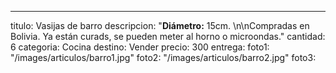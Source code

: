 ---
titulo: Vasijas de barro
descripcion: "**Diámetro:** 15cm. \n\nCompradas en Bolivia. Ya están curads, se pueden
  meter al horno o microondas."
cantidad: 6
categoria: Cocina
destino: Vender
precio: 300
entrega: 
foto1: "/images/articulos/barro1.jpg"
foto2: "/images/articulos/barro2.jpg"
foto3: 
